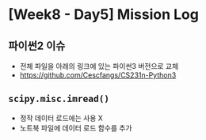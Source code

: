 # [Week8 - Day5] Mission Log

## 파이썬2 이슈
  - 전체 파일을 아래의 링크에 있는 파이썬3 버전으로 교체
  - https://github.com/Cescfangs/CS231n-Python3

## `scipy.misc.imread()`
  - 정작 데이터 로드에는 사용 X
  - 노트북 파일에 데이터 로드 함수를 추가
